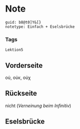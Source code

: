 # Note
```
guid: b8@t0]Y&[}
notetype: Einfach + Eselsbrücke
```

### Tags
```
Lektion5
```

## Vorderseite
οὐ, οὐκ, οὐχ

## Rückseite
nicht (<i>Verneinung beim Infinitiv</i>)

## Eselsbrücke


